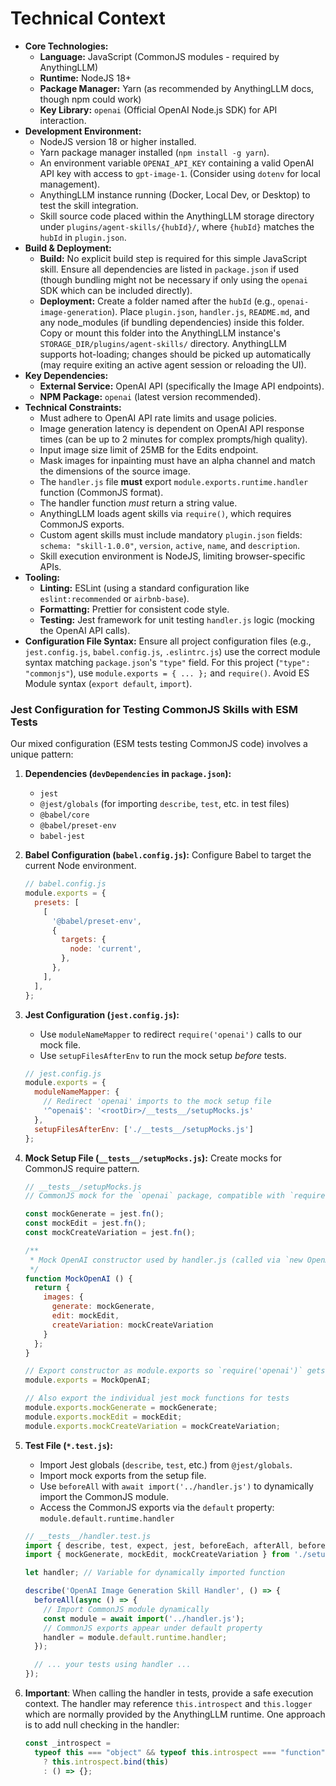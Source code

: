 # Technical Context

*   **Core Technologies:**
    *   **Language:** JavaScript (CommonJS modules - required by AnythingLLM)
    *   **Runtime:** NodeJS 18+
    *   **Package Manager:** Yarn (as recommended by AnythingLLM docs, though npm could work)
    *   **Key Library:** `openai` (Official OpenAI Node.js SDK) for API interaction.
*   **Development Environment:**
    *   NodeJS version 18 or higher installed.
    *   Yarn package manager installed (`npm install -g yarn`).
    *   An environment variable `OPENAI_API_KEY` containing a valid OpenAI API key with access to `gpt-image-1`. (Consider using `dotenv` for local management).
    *   AnythingLLM instance running (Docker, Local Dev, or Desktop) to test the skill integration.
    *   Skill source code placed within the AnythingLLM storage directory under `plugins/agent-skills/{hubId}/`, where `{hubId}` matches the `hubId` in `plugin.json`.
*   **Build & Deployment:**
    *   **Build:** No explicit build step is required for this simple JavaScript skill. Ensure all dependencies are listed in `package.json` if used (though bundling might not be necessary if only using the `openai` SDK which can be included directly).
    *   **Deployment:** Create a folder named after the `hubId` (e.g., `openai-image-generation`). Place `plugin.json`, `handler.js`, `README.md`, and any node_modules (if bundling dependencies) inside this folder. Copy or mount this folder into the AnythingLLM instance's `STORAGE_DIR/plugins/agent-skills/` directory. AnythingLLM supports hot-loading; changes should be picked up automatically (may require exiting an active agent session or reloading the UI).
*   **Key Dependencies:**
    *   **External Service:** OpenAI API (specifically the Image API endpoints).
    *   **NPM Package:** `openai` (latest version recommended).
*   **Technical Constraints:**
    *   Must adhere to OpenAI API rate limits and usage policies.
    *   Image generation latency is dependent on OpenAI API response times (can be up to 2 minutes for complex prompts/high quality).
    *   Input image size limit of 25MB for the Edits endpoint.
    *   Mask images for inpainting must have an alpha channel and match the dimensions of the source image.
    *   The `handler.js` file **must** export `module.exports.runtime.handler` function (CommonJS format).
    *   The handler function *must* return a string value.
    *   AnythingLLM loads agent skills via `require()`, which requires CommonJS exports.
    *   Custom agent skills must include mandatory `plugin.json` fields: `schema: "skill-1.0.0"`, `version`, `active`, `name`, and `description`.
    *   Skill execution environment is NodeJS, limiting browser-specific APIs.
*   **Tooling:**
    *   **Linting:** ESLint (using a standard configuration like `eslint:recommended` or `airbnb-base`).
    *   **Formatting:** Prettier for consistent code style.
    *   **Testing:** Jest framework for unit testing `handler.js` logic (mocking the OpenAI API calls).
*   **Configuration File Syntax:** Ensure all project configuration files (e.g., `jest.config.js`, `babel.config.js`, `.eslintrc.js`) use the correct module syntax matching `package.json`'s `"type"` field. For this project (`"type": "commonjs"`), use `module.exports = { ... };` and `require()`. Avoid ES Module syntax (`export default`, `import`).

### Jest Configuration for Testing CommonJS Skills with ESM Tests

Our mixed configuration (ESM tests testing CommonJS code) involves a unique pattern:

1.  **Dependencies (`devDependencies` in `package.json`):**
    *   `jest`
    *   `@jest/globals` (for importing `describe`, `test`, etc. in test files)
    *   `@babel/core`
    *   `@babel/preset-env`
    *   `babel-jest`

2.  **Babel Configuration (`babel.config.js`):** Configure Babel to target the current Node environment.
    ```javascript
    // babel.config.js
    module.exports = {
      presets: [
        [
          '@babel/preset-env',
          {
            targets: {
              node: 'current',
            },
          },
        ],
      ],
    };
    ```

3.  **Jest Configuration (`jest.config.js`):**
    *   Use `moduleNameMapper` to redirect `require('openai')` calls to our mock file.
    *   Use `setupFilesAfterEnv` to run the mock setup *before* tests.
    ```javascript
    // jest.config.js
    module.exports = {
      moduleNameMapper: {
        // Redirect 'openai' imports to the mock setup file
        '^openai$': '<rootDir>/__tests__/setupMocks.js'
      },
      setupFilesAfterEnv: ['./__tests__/setupMocks.js']
    };
    ```

4.  **Mock Setup File (`__tests__/setupMocks.js`):** Create mocks for CommonJS require pattern.
    ```javascript
    // __tests__/setupMocks.js
    // CommonJS mock for the `openai` package, compatible with `require("openai")`
    
    const mockGenerate = jest.fn();
    const mockEdit = jest.fn();
    const mockCreateVariation = jest.fn();
    
    /**
     * Mock OpenAI constructor used by handler.js (called via `new OpenAI()`).
     */
    function MockOpenAI () {
      return {
        images: {
          generate: mockGenerate,
          edit: mockEdit,
          createVariation: mockCreateVariation
        }
      };
    }
    
    // Export constructor as module.exports so `require('openai')` gets it
    module.exports = MockOpenAI;
    
    // Also export the individual jest mock functions for tests
    module.exports.mockGenerate = mockGenerate;
    module.exports.mockEdit = mockEdit;
    module.exports.mockCreateVariation = mockCreateVariation;
    ```

5.  **Test File (`*.test.js`):**
    *   Import Jest globals (`describe`, `test`, etc.) from `@jest/globals`.
    *   Import mock exports from the setup file.
    *   Use `beforeAll` with `await import('../handler.js')` to dynamically import the CommonJS module.
    *   Access the CommonJS exports via the `default` property: `module.default.runtime.handler`
    ```javascript
    // __tests__/handler.test.js
    import { describe, test, expect, jest, beforeEach, afterAll, beforeAll } from '@jest/globals';
    import { mockGenerate, mockEdit, mockCreateVariation } from './setupMocks.js';
    
    let handler; // Variable for dynamically imported function
    
    describe('OpenAI Image Generation Skill Handler', () => {
      beforeAll(async () => {
        // Import CommonJS module dynamically
        const module = await import('../handler.js');
        // CommonJS exports appear under default property
        handler = module.default.runtime.handler;
      });
    
      // ... your tests using handler ...
    });
    ```

6. **Important**: When calling the handler in tests, provide a safe execution context. The handler may reference `this.introspect` and `this.logger` which are normally provided by the AnythingLLM runtime. One approach is to add null checking in the handler:

   ```javascript
   const _introspect = 
     typeof this === "object" && typeof this.introspect === "function"
       ? this.introspect.bind(this)
       : () => {};
   ```
